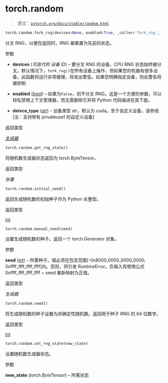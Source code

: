 # torch.random

> 原文：[`pytorch.org/docs/stable/random.html`](https://pytorch.org/docs/stable/random.html)

```py
torch.random.fork_rng(devices=None, enabled=True, _caller='fork_rng', _devices_kw='devices', device_type='cuda')
```

分叉 RNG，以便在返回时，RNG 被重置为先前的状态。

参数

+   **devices** (*可迭代的* *设备 ID*) – 要分叉 RNG 的设备。CPU RNG 状态始终被分叉。默认情况下，`fork_rng()`在所有设备上操作，但如果您的机器有很多设备，此函数将运行非常缓慢，将发出警告。如果您明确指定设备，则此警告将被抑制

+   **enabled** ([*bool*](https://docs.python.org/3/library/functions.html#bool "(在 Python v3.12 中)")) – 如果为`False`，则不分叉 RNG。这是一个方便的参数，可以轻松禁用上下文管理器，而无需删除它并将 Python 代码缩进在其下面。

+   **deivce_type** ([*str*](https://docs.python.org/3/library/stdtypes.html#str "(在 Python v3.12 中)")) – 设备类型 str，默认为 cuda。至于自定义设备，请参阅[注：支持带有 privateuse1 的自定义设备]

返回类型

[*生成器*](https://docs.python.org/3/library/typing.html#typing.Generator "(在 Python v3.12 中)")

```py
torch.random.get_rng_state()
```

将随机数生成器状态返回为 torch.ByteTensor。

返回类型

*张量*

```py
torch.random.initial_seed()
```

返回生成随机数的初始种子作为 Python 长整型。

返回类型

[int](https://docs.python.org/3/library/functions.html#int "(在 Python v3.12 中)")

```py
torch.random.manual_seed(seed)
```

设置生成随机数的种子。返回一个 torch.Generator 对象。

参数

**seed** ([*int*](https://docs.python.org/3/library/functions.html#int "(在 Python v3.12 中)")) – 所需种子。值必须在包含范围[-0x8000_0000_0000_0000, 0xffff_ffff_ffff_ffff]内。否则，将引发 RuntimeError。负输入将使用公式 0xffff_ffff_ffff_ffff + seed 重新映射为正值。

返回类型

*生成器*

```py
torch.random.seed()
```

将生成随机数的种子设置为非确定性随机数。返回用于种子 RNG 的 64 位数字。

返回类型

[int](https://docs.python.org/3/library/functions.html#int "(在 Python v3.12 中)")

```py
torch.random.set_rng_state(new_state)
```

设置随机数生成器状态。

参数

**new_state** (*torch.ByteTensor*) – 所需状态
